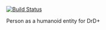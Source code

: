 [![Build Status](https://travis-ci.org/jaroslavtyc/drd-plus-person.svg?branch=master)](https://travis-ci.org/jaroslavtyc/drd-plus-person)

Person as a humanoid entity for DrD+
